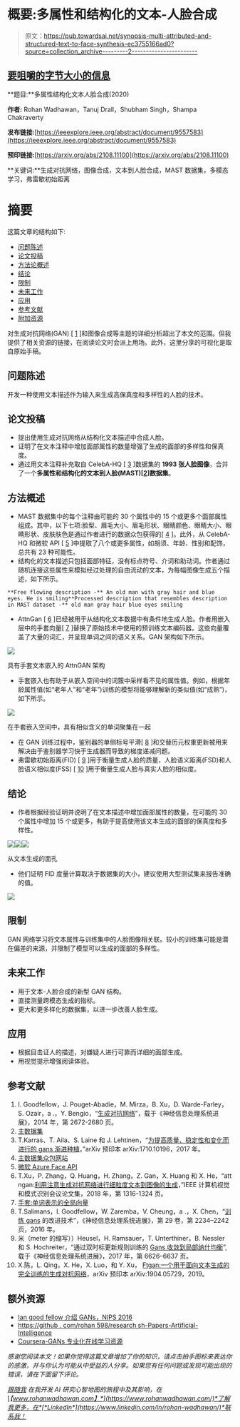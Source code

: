 # 概要:多属性和结构化的文本-人脸合成

> 原文：<https://pub.towardsai.net/synopsis-multi-attributed-and-structured-text-to-face-synthesis-ec3755166ad0?source=collection_archive---------2----------------------->

## [要咀嚼的字节大小的信息](https://rohanwadhawan.medium.com/byte-size-information-to-chew-on-ca1d02a9a5c1)

**题目:**多属性结构化文本人脸合成(2020)

**作者:** Rohan Wadhawan，Tanuj Drall，Shubham Singh，Shampa Chakraverty

**发布链接:**[https://ieeexplore.ieee.org/abstract/document/9557583](https://ieeexplore.ieee.org/abstract/document/9557583)

**预印链接:**[https://arxiv.org/abs/2108.11100](https://arxiv.org/abs/2108.11100)

**关键词:**生成对抗网络，图像合成，文本到人脸合成，MAST 数据集，多模态学习，弗雷歇初始距离

# 摘要

这篇文章的结构如下:

*   [问题陈述](#51ac)
*   [论文投稿](#6a7e)
*   [方法论概述](#f323)
*   [结论](#6cf8)
*   [限制](#3b57)
*   [未来工作](#54a6)
*   [应用](#ffbd)
*   [参考文献](#ff26)
*   [附加资源](#9721)

对生成对抗网络(GAN) [ [1](https://arxiv.org/abs/1406.2661) ]和图像合成等主题的详细分析超出了本文的范围。但我提供了相关资源的链接，在阅读论文时会派上用场。此外，这里分享的可视化是取自原始手稿。

## **问题陈述**

开发一种使用文本描述作为输入来生成高保真度和多样性的人脸的技术。

## **论文投稿**

*   提出使用生成对抗网络从结构化文本描述中合成人脸。
*   证明了在文本注释中增加面部属性的数量增强了生成的面部的多样性和保真度。
*   通过用文本注释补充取自 CelebA-HQ [ [3](https://arxiv.org/abs/1710.10196) ]数据集的 **1993 张人脸图像**，合并了一个**多属性和结构化的文本到人脸(MAST)[**[**2**](https://zenodo.org/record/3865238)**]数据集**。

## 方法概述

*   MAST 数据集中的每个注释由可能的 30 个属性中的 15 个或更多个面部属性组成。其中，以下七项:脸型、眉毛大小、眉毛形状、眼睛颜色、眼睛大小、眼睛形状、皮肤肤色是通过作者进行的数据众包获得的[ [4](http://face-descriptions.herokuapp.com/) ]。此外，从 CelebA-HQ 和微软 API [ [5](https://azure.microsoft.com/en-in/services/cognitive-services/face/#overview) ]中提取了八个或更多属性，如胡须、年龄、性别和配饰，总共有 23 种可能性。
*   结构化的文本描述只包括面部特征，没有标点符号、介词和助动词。作者通过随机连接这些属性来模拟经过处理的自由流动的文本，为每幅图像生成五个描述，如下所示。

```
**Free flowing description -** An old man with gray hair and blue eyes. He is smiling**Processed description that resembles description in MAST dataset -** old man gray hair blue eyes smiling
```

*   AttnGan [ [6](https://arxiv.org/abs/1711.10485) ]已经被用于从结构化文本数据中有条件地生成人脸。作者用嵌入层中的手套向量[ [7](https://nlp.stanford.edu/projects/glove/) ]替换了原始技术中使用的预训练文本编码器。这些向量覆盖了大量的词汇，并呈现单词之间的语义关系。GAN 架构如下所示。

![](img/356e49ffeebe9a3bb44de5c08ab884ff.png)

具有手套文本嵌入的 AttnGAN 架构

*   手套嵌入也有助于从嵌入空间中的词簇中采样看不见的属性值。例如，根据年龄属性值(如“老年人”和“老年”)训练的模型将能够理解新的类似值(如“成熟”)，如下所示。

![](img/22ac1428fb0d7f71476f6c74ce62a5c5.png)

在手套嵌入空间中，具有相似含义的单词聚集在一起

*   在 GAN 训练过程中，鉴别器的单侧标号平滑[ [8](https://arxiv.org/abs/1606.03498) ]和交替历元权重更新被用来解决由于鉴别器学习快于生成器而导致的梯度递减问题。
*   弗雷歇初始距离(FID) [ [9](https://arxiv.org/abs/1706.08500) ]用于衡量生成人脸的质量，人脸语义距离(FSD)和人脸语义相似度(FSS) [ [10](https://arxiv.org/abs/1904.05729) ]用于衡量生成人脸与真实人脸的相似度。

## **结论**

*   作者根据经验证明并说明了在文本描述中增加面部属性的数量，在可能的 30 个属性中增加 15 个或更多，有助于提高使用该文本生成的面部的保真度和多样性。

![](img/66da7fac675e66eab6082b7b49924b9b.png)![](img/107dc6832121f5520af1dae0cc1e51ae.png)![](img/7c90f258993f490020b1602707ea3561.png)

从文本生成的面孔

*   他们证明 FID 度量计算取决于数据集的大小，建议使用大型测试集来报告准确的值。

![](img/fb3e24d488ad61d68c6610c8ca47a608.png)

## 限制

GAN 网络学习将文本属性与训练集中的人脸图像相关联。较小的训练集可能是潜在偏差的来源，并限制了模型可以生成的面部的多样性。

## **未来工作**

*   用于文本-人脸合成的新型 GAN 结构。
*   直接测量跨模态生成的指标。
*   更大和更多样化的数据集，以进一步改善人脸生成。

## **应用**

*   根据目击证人的描述，对嫌疑人进行可靠而详细的面部生成。
*   用视觉提示增强阅读体验。

## **参考文献**

1.  I. Goodfellow，J. Pouget-Abadie，M. Mirza，B. Xu，D. Warde-Farley，S. Ozair，a .，Y. Bengio，“[生成对抗网络](https://arxiv.org/abs/1406.2661)”，载于《神经信息处理系统进展》，2014 年，第 2672-2680 页。
2.  [主数据集](https://zenodo.org/record/3865238)
3.  T.Karras、T. Aila、S. Laine 和 J. Lehtinen，“[为提高质量、稳定性和变化而进行的 gans 渐进种植](https://arxiv.org/abs/1710.10196)，”arXiv 预印本 arXiv:1710.10196，2017 年。
4.  [主数据集众包网站](http://face-descriptions.herokuapp.com/)
5.  [微软 Azure Face API](https://azure.microsoft.com/en-in/services/cognitive-services/face/#overview)
6.  T.Xu，P. Zhang，Q. Huang，H. Zhang，Z. Gan，X. Huang 和 X. He，“att ngan:[利用注意生成对抗网络进行细粒度文本到图像的生成](https://arxiv.org/abs/1711.10485)，”IEEE 计算机视觉和模式识别会议论文集，2018 年，第 1316-1324 页。
7.  [手套:单词表示的全局向量](https://nlp.stanford.edu/projects/glove/)
8.  T.Salimans，I. Goodfellow，W. Zaremba，V. Cheung，a .，X. Chen，“[训练 gans](https://arxiv.org/abs/1606.03498) 的改进技术”，《神经信息处理系统进展》，第 29 卷，第 2234–2242 页，2016 年。
9.  米（meter 的缩写））Heusel，H. Ramsauer，T. Unterthiner，B. Nessler 和 S. Hochreiter，“通过双时标更新规则训练的 [Gans 收敛到局部纳什均衡](https://arxiv.org/abs/1706.08500)”,载于《神经信息处理系统进展》，2017 年，第 6626–6637 页。
10.  X.陈，L. Qing，X. He，X. Luo，和 Y. Xu， [Ftgan:一个用于面向文本生成的完全训练的生成对抗网络](https://arxiv.org/abs/1904.05729)，arXiv 预印本 arXiv:1904.05729，2019。

## 额外资源

*   [Ian good fellow 介绍 GANs，NIPS 2016](https://www.youtube.com/watch?v=9JpdAg6uMXs)
*   [https://github . com/rohan 598/research sh-Papers-Artificial-Intelligence](https://github.com/rohan598/Researsh-Papers-Artificial-Intelligence)
*   [Coursera-GANs 专业化在线学习资源](https://www.coursera.org/specializations/generative-adversarial-networks-gans)

*感谢您阅读本文！如果你觉得这篇文章增加了你的知识，请点击拍手图标来表达你的感激，并与你认为可能从中受益的人分享。如果您有任何问题或发现可能出现的错误，请在下面留下评论。*

[*跟随我*](https://medium.com/@rohanwadhawan) *在我开发 AI 研究心智地图的旅程中及其影响，在*[*【www.rohanwadhawan.com】*](https://www.rohanwadhawan.com/)*了解我更多，在*[*LinkedIn*](https://www.linkedin.com/in/rohan-wadhawan/)*联系我！*